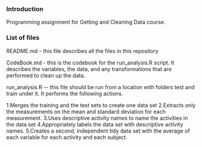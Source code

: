 ### Introduction

Programming assignment for Getting and Cleaning Data course.

### List of files

README.md - this file describes all the files in this repository

CodeBook.md - this is the codebook for the run_analysis.R script.
It describes the variables, the data, and any transformations that are performed to clean up the data.

run_analysis.R -- this file should be run from a location with folders test and train under it. It performs the following actions.

1.Merges the training and the test sets to create one data set
2.Extracts only the measurements on the mean and standard deviation for each measurement. 
3.Uses descriptive activity names to name the activities in the data set
4.Appropriately labels the data set with descriptive activity names. 
5.Creates a second, independent tidy data set with the average of each variable for each activity and each subject. 

